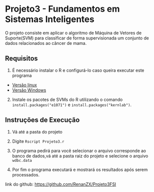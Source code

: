# Projeto3 - Fundamentos em Sistemas Inteligentes
O projeto consiste em aplicar o algoritmo de Máquina de Vetores de Suporte(SVM) para classificar de forma supervisionada um conjunto de dados relacionados ao câncer de mama.

## Requisitos
1. É necessário instalar o R e configurá-lo caso queira executar este programa
- [Versão linux](http://www.jason-french.com/blog/2013/03/11/installing-r-in-linux/)
- [Versão Windows](https://cran.r-project.org/bin/windows/base/)

2. Instale os pacotes de SVMs do R utilizando o comando ```install.packages("e1071")``` e ```install.packages("kernlab")```.

## Instruções de Execução

1. Vá até a pasta do projeto

2. Digite ```Rscript Projeto3.r```

3. O programa pedirá para você selecionar o arquivo corresponde ao banco de dados,vá até a pasta raiz do projeto e selecione o arquivo ```wdbc.data```

4. Por fim o programa executará e mostrará os resultados após serem processados.

link do github: https://github.com/RenanZX/Projeto3FSI